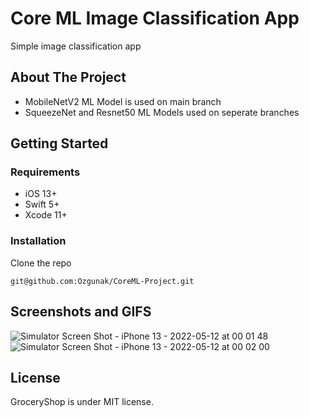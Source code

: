 # Core ML Image Classification App

Simple image classification app


## About The Project

- MobileNetV2 ML Model is used on main branch
- SqueezeNet and Resnet50 ML Models used on seperate branches

## Getting Started

### Requirements

* iOS 13+
* Swift 5+
* Xcode 11+

### Installation
Clone the repo
```
git@github.com:Ozgunak/CoreML-Project.git
```



## Screenshots and GIFS

![Simulator Screen Shot - iPhone 13 - 2022-05-12 at 00 01 48](https://user-images.githubusercontent.com/64470656/167947077-a034ece8-e199-4e0c-a6a0-99491c8aee56.png)
![Simulator Screen Shot - iPhone 13 - 2022-05-12 at 00 02 00](https://user-images.githubusercontent.com/64470656/167947092-49deb024-2bba-4fcb-8f6a-3f3b34755e4e.png)

## License

GroceryShop is under MIT license.
